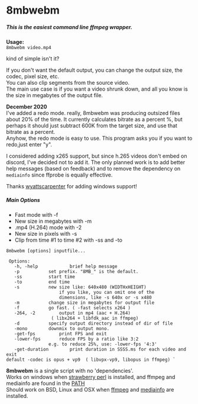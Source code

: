 # 8mbwebm
##### This is the easiest command line ffmpeg wrapper.
**Usage:**    
`8mbwebm video.mp4`

kind of simple isn't it? 

If you don't want the default output, you can change the output size, the codec, pixel size, etc.    
You can also clip segments from the source video.    
The main use case is if you want a video shrunk down, and all you know is the size in megabytes of the output file.

**December 2020**    
I've added a redo mode.  really, 8mbwebm was producing outsized files about 20% of the time.  It currently calculates bitrate as a percent %, but perhaps it should just subtract 600K from the target size, and use that bitrate as a percent.    
Anyhow, the redo mode is easy to use.  This program asks you if you want to redo,just enter "y". 

I considered adding x265 support, but since h.265 videos don't embed on discord, I've decided not to add it.   The only planned work is to add better help messages (based on feedback) and to remove the dependency on `mediainfo` since ffprobe is equally effective.  

Thanks [wyattscarpenter](https://github.com/wyattscarpenter) for adding windows support!

##### Main Options
 *  Fast mode with -f
 *  New size in megabytes with -m
 *  .mp4 (H.264) mode with -2
 *  New size in pixels with -s
 *   Clip from time #1 to time #2 with -ss and -to
    

    8mbwebm [options] inputfile...

     Options:
       -h, -help            brief help message
       -p			set prefix. "8MB_" is the default.
       -ss 			start time
       -to 			end time
       -s			new size like: 640x480 (WIDTHxHEIGHT)
        			    if you like, you can omit one of the 
        			    dimensions, like -s 640x or -s x480 
       -m 			change size in megabytes for output file
       -f 			go fast. ( -fast selects x264 )
       -264, -2 		output in mp4 (aac + H.264) 
      			     ( libx264 + libfdk_aac in ffmpeg) 
       -d 			specify output directory instead of dir of file
       -mono		downmix to output mono.
       -get-fps 		print FPS and exit
       -lower-fps 		reduce FPS by a ratio like 3:2
         			e.g. to reduce 25%, use: -lower-fps '4:3' 
       -get-duration        print duration in SSSS.ms for each video and exit
    default -codec is opus + vp9  ( libvpx-vp9, libopus in ffmpeg) `

**8mbwebm** is a single script with no 'dependencies'.  
Works on windows when [strawberry perl](https://strawberryperl.com/releases.html) is installed, and ffmpeg and mediainfo are found in the [PATH](https://superuser.com/questions/903961/why-is-set-path-not-working-in-the-same-batch-file)     
Should work on BSD, Linux and OSX when [ffmpeg](https://repology.org/project/ffmpeg/versions) and [mediainfo](https://repology.org/project/mediainfo/versions) are installed.
